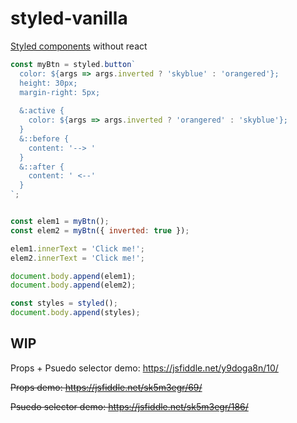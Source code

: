 # styled-vanilla
[Styled components](https://www.styled-components.com/) without react

```js
const myBtn = styled.button`
  color: ${args => args.inverted ? 'skyblue' : 'orangered'};
  height: 30px;
  margin-right: 5px;
  
  &:active {
    color: ${args => args.inverted ? 'orangered' : 'skyblue'};
  }
  &::before {
    content: '--> '
  }
  &::after {
    content: ' <--'
  }
`;


const elem1 = myBtn();
const elem2 = myBtn({ inverted: true });

elem1.innerText = 'Click me!';
elem2.innerText = 'Click me!';

document.body.append(elem1);
document.body.append(elem2);

const styles = styled();
document.body.append(styles);
```


## WIP

Props + Psuedo selector demo: https://jsfiddle.net/y9doga8n/10/

~~Props demo: https://jsfiddle.net/sk5m3egr/69/~~

~~Psuedo selector demo: https://jsfiddle.net/sk5m3egr/186/~~
